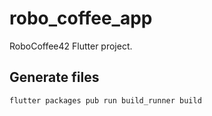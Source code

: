 # robo_coffee_app

RoboCoffee42 Flutter project.

## Generate files

`flutter packages pub run build_runner build`


